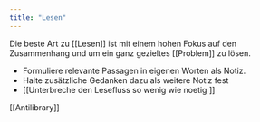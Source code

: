 ```yaml
---
title: "Lesen"
---
```


Die beste Art zu [[Lesen]] ist mit einem hohen Fokus auf den Zusammenhang und um ein ganz gezieltes [[Problem]] zu lösen. 



- Formuliere relevante Passagen in eigenen Worten als Notiz. 
- Halte zusätzliche Gedanken dazu als weitere Notiz fest
- [[Unterbreche den Lesefluss so wenig wie noetig ]] 

[[Antilibrary]]
